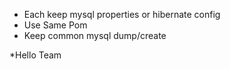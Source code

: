 * Each keep mysql properties or hibernate config
* Use Same Pom
* Keep common mysql dump/create


*Hello Team
